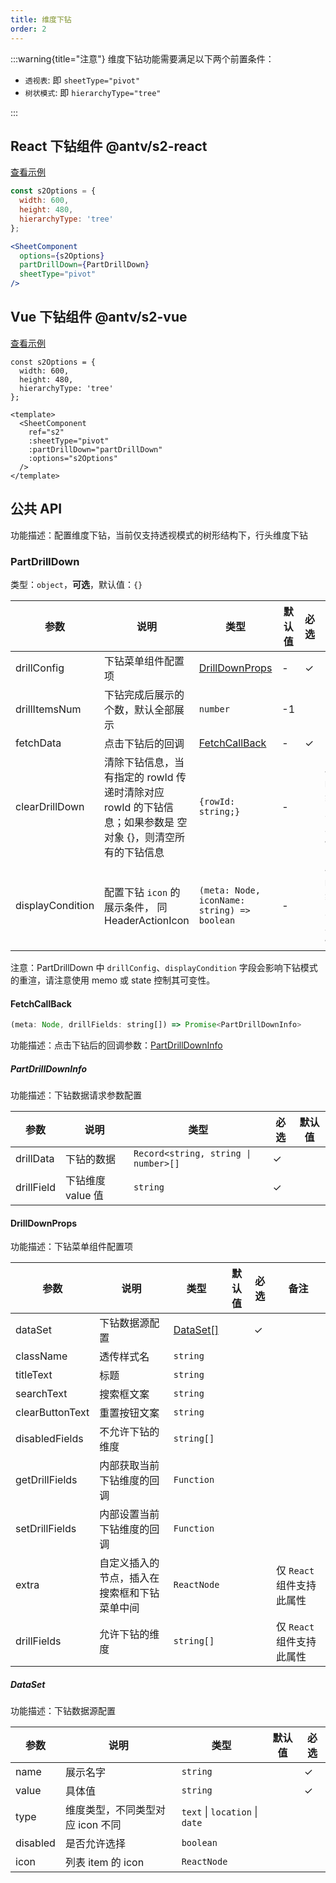 ```yaml
---
title: 维度下钻
order: 2
---
```


:::warning{title="注意"}
维度下钻功能需要满足以下两个前置条件：

- `透视表`: 即 `sheetType="pivot"`
- `树状模式`: 即 `hierarchyType="tree"`

:::

## React 下钻组件 <Badge>@antv/s2-react</Badge>

[​查看示例](/examples/react-component/drill-dwon#for-pivot)

```jsx
const s2Options = {
  width: 600,
  height: 480,
  hierarchyType: 'tree'
};

<SheetComponent
  options={s2Options}
  partDrillDown={PartDrillDown}
  sheetType="pivot"
/>
```

## Vue 下钻组件 <Badge type="success">@antv/s2-vue</Badge>

[查看示例](https://codesandbox.io/s/vue-drilldown-demo-8p1lmv?file=/src/App.vue:6385-6396)

```tsx
const s2Options = {
  width: 600,
  height: 480,
  hierarchyType: 'tree'
};

<template>
  <SheetComponent
    ref="s2"
    :sheetType="pivot"
    :partDrillDown="partDrillDown"
    :options="s2Options"
  />
</template>
```

## 公共 API

<description>功能描述：配置维度下钻，当前仅支持透视模式的树形结构下，行头维度下钻</description>

### PartDrillDown

类型：`object`，**可选**，默认值：`{}`

| 参数 | 说明 | 类型 | 默认值 | 必选 | 备注                | 版本 |
| --- | --- | --- | --- | --- |-------------------| --- |
| drillConfig | 下钻菜单组件配置项 | [DrillDownProps](#drilldownprops) | - | ✓ |     | |
| drillItemsNum | 下钻完成后展示的个数，默认全部展示 | `number` | -1 |  |                   | |
| fetchData | 点击下钻后的回调 | [FetchCallBack](#fetchcallback) | - | ✓ |                   | |
| clearDrillDown | 清除下钻信息，当有指定的 rowId 传递时清除对应 rowId 的下钻信息；如果参数是 空对象 {}，则清空所有的下钻信息 | `{rowId: string;}` | - |  | 仅 `React` 组件支持此属性 | |
| displayCondition | 配置下钻 `icon` 的展示条件， 同 HeaderActionIcon | `(meta: Node, iconName: string) => boolean` | - |  | 仅 `React` 组件支持此属性 | `1.26.0` 回传 `iconName` 并按单个 icon 控制显隐 |

注意：PartDrillDown 中 `drillConfig`、`displayCondition` 字段会影响下钻模式的重渲，请注意使用 memo 或 state 控制其可变性。

#### FetchCallBack

```js
(meta: Node, drillFields: string[]) => Promise<PartDrillDownInfo>
```

功能描述：点击下钻后的回调参数：[PartDrillDownInfo](#partdrilldowninfo)

##### PartDrillDownInfo

<description>功能描述：下钻数据请求参数配置</description>

| 参数 | 说明 | 类型 | 必选 | 默认值 |
| --- | --- | --- | --- | --- |
| drillData | 下钻的数据 | <code class="language-text">Record<string, string \| number>[] </code> | ✓ |  |
| drillField | 下钻维度 value 值 | `string` | ✓ |  |

#### DrillDownProps

<description>功能描述：下钻菜单组件配置项</description>

| 参数 | 说明                                    | 类型 | 默认值 | 必选 | 备注 |
| --- |---------------------------------------| --- | --- | --- | ---  |
| dataSet | 下钻数据源配置                               | [DataSet[]](#dataset) |  | ✓ |  |
| className | 透传样式名                                 | `string` |  |  |  |
| titleText | 标题                                    | `string` |  |  |  |
| searchText | 搜索框文案                                 | `string` |  |  |  |
| clearButtonText | 重置按钮文案                                | `string` |  |  |  |
| disabledFields | 不允许下钻的维度                              | `string[]` |  |  |  |
| getDrillFields | 内部获取当前下钻维度的回调                         | `Function` |  |  |  |
| setDrillFields | 内部设置当前下钻维度的回调                         | `Function` |  |  |  |
| extra | 自定义插入的节点，插入在搜索框和下钻菜单中间 | `ReactNode` |  |  | 仅 `React` 组件支持此属性 |
| drillFields | 允许下钻的维度      | `string[]` |  |  | 仅 `React` 组件支持此属性  |

##### DataSet

<description>功能描述：下钻数据源配置</description>

| 参数 | 说明 | 类型 | 默认值 | 必选 |
| --- | --- | --- | --- | --- |
| name | 展示名字 | `string` |  | ✓ |
| value | 具体值 | `string` |  | ✓ |
| type | 维度类型，不同类型对应 icon 不同 | `text` \| `location` \| `date` |  |  |
| disabled | 是否允许选择 | `boolean` |  |  |
| icon | 列表 item 的 icon | `ReactNode` |  |  |
